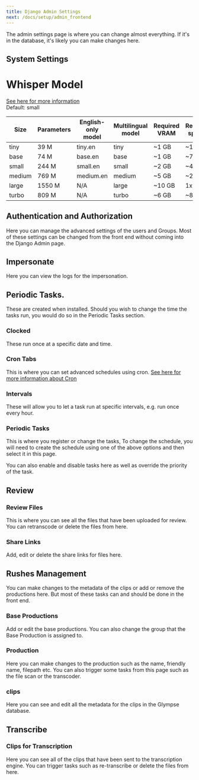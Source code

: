 ```yaml
---
title: Django Admin Settings
next: /docs/setup/admin_frontend
---
```

The admin settings page is where you can change almost everything. If it's in the database, it's likely you can make changes here. 

## System Settings
# Whisper Model
[See here for more information](https://github.com/openai/whisper?tab=readme-ov-file#available-models-and-languages)\
Default: small

| Size 	    | Parameters 	| English-only model 	|Multilingual model 	|Required VRAM 	|Relative speed     |
| --------- | ------------- | --------------------- | --------------------- | ------------- | --------------    |  
| tiny 	    | 39 M 	        | tiny.en 	            |tiny 	                |   ~1 GB 	    |    ~10x           |
| base 	    | 74 M 	        | base.en 	            |base 	                |   ~1 GB 	    |    ~7x            |
| small 	| 244 M 	    | small.en 	            |small 	                |   ~2 GB 	    |    ~4x            |
| medium 	| 769 M 	    | medium.en 	        |medium 	            |   ~5 GB 	    |    ~2x            |
| large 	| 1550 M 	    | N/A 	                |large 	                |   ~10 GB 	    |    1x             |
| turbo 	| 809 M 	    | N/A 	                |turbo 	                |   ~6 GB 	    |    ~8x            |

## Authentication and Authorization
Here you can manage the advanced settings of the users and Groups. Most of these settings can be changed from the front end without coming into the Django Admin page. 

## Impersonate 
Here you can view the logs for the impersonation.

## Periodic Tasks. 
These are created when installed. Should you wish to change the time the tasks run, you would do so in the Periodic Tasks section. 

### Clocked
These run once at a specific date and time. 

### Cron Tabs
This is where you can set advanced schedules using cron. [See here for more information about Cron](https://crontab.guru/)

### Intervals
These will allow you to let a task run at specific intervals, e.g. run once every hour. 

### Periodic Tasks
This is where you register or change the tasks, To change the schedule, you will need to create the schedule using one of the above options and then select it in this page. 

You can also enable and disable tasks here as well as override the priority of the task. 

## Review
### Review Files
This is where you can see all the files that have been uploaded for review. You can retranscode or delete the files from here. 

### Share Links
Add, edit or delete the share links for files here. 

## Rushes Management
You can make changes to the metadata of the clips or add or remove the productions here. But most of these tasks can and should be done in the front end.

### Base Productions
Add or edit the base productions. You can also change the group that the Base Production is assigned to. 

### Production
Here you can make changes to the production such as the name, friendly name, filepath etc. You can also trigger some tasks from this page such as the file scan or the transcoder. 

### clips
Here you can see and edit all the metadata for the clips in the Glympse database. 


## Transcribe
### Clips for Transcription
Here you can see all of the clips that have been sent to the transcription engine. You can trigger tasks such as re-transcribe or delete the files from here. 



